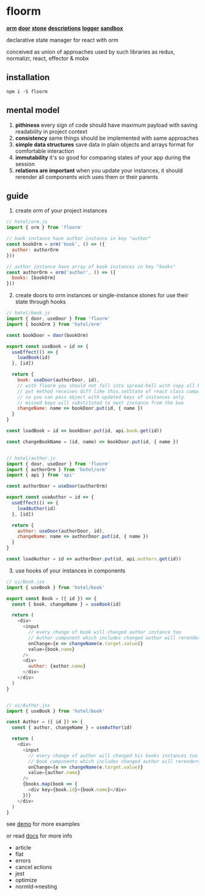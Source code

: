 # floorm

**[orm](https://github.com/lioeaet/floorm/tree/master/docs/orm.md)**  **[door](https://github.com/lioeaet/floorm/tree/master/docs/door.md)**  **[stone](https://github.com/lioeaet/floorm/tree/master/docs/stone.md)**  **[descriptions]()**  **[logger](https://github.com/lioeaet/floorm/tree/master/logger.md)**  **[sandbox]()**

declarative state manager for react with orm

conceived as union of approaches used by such libraries as redux, normalizr, react, effector & mobx

## installation

```
npm i -S floorm
```

## mental model

1. **pithiness** every sign of code should have maximum payload with saving readability in project context
2. **consistency** same things should be implemented with same approaches
3. **simple data structures** save data in plain objects and arrays format for comfortable interaction
4. **immutability** it's so good for comparing states of your app during the session
5. **relations are important** when you update your instances, it should rerender all components wich uses them or their parents

## guide

1. create orm of your project instances

```js
// hotel/orm.js
import { orm } from 'floorm'

// book instance have author instance in key "author"
const bookOrm = orm('book', () => ({
  author: authorOrm
}))

// author instance have array of book instances in key "books"
const authorOrm = orm('author', () => ({
  books: [bookOrm]
}))
```

2. create doors to orm instances or single-instance stones for use their state through hooks

```js
// hotel/book.js
import { door, useDoor } from 'floorm'
import { bookOrm } from 'hotel/orm'

const bookDoor = door(bookOrm)

export const useBook = id => {
  useEffect(() => {
    loadBook(id)
  }, [id])

  return {
    book: useDoor(authorDoor, id),
    // with floorm you should not fall into spread-hell with copy all keys like in redux reducers
    // put method receives diff like this.setState of react class components with nesting support
    // so you can pass object with updated keys of instances only
    // missed keys will substituted to next instance from the box
    changeName: name => bookDoor.put(id, { name })
  }
}

const loadBook = id => bookDoor.put(id, api.book.get(id))

const changeBookName = (id, name) => bookDoor.put(id, { name })


// hotel/author.js
import { door, useDoor } from 'floorm'
import { authorOrm } from 'hotel/orm'
import { api } from 'api'

const authorDoor = useDoor(authorOrm)

export const useAuthor = id => {
  useEffect(() => {
    loadAuthor(id)
  }, [id])

  return {
    author: useDoor(authorDoor, id),
    changeName: name => authorDoor.put(id, { name })
  }
}

const loadAuthor = id => authorDoor.put(id, api.authors.get(id))
```

3. use hooks of your instances in components

```js
// ui/Book.jsx
import { useBook } from 'hotel/book'

export const Book = ({ id }) => {
  const { book, changeName } = useBook(id)

  return (
    <div>
      <input
        // every change of book will changed author instance too
        // Author component which includes changed author will rerendered for display updated books list
        onChange={e => changeName(e.target.value)}
        value={book.name}
      />
      <div>
        author: {author.name}
      </div>
    </div>
  )
}


// ui/Author.jsx
import { useBook } from 'hotel/book'

const Author = ({ id }) => {
  const { author, changeName } = useAuthor(id)

  return (
    <div>
      <input
        // every change of author will changed his books instances too
        // Book components which includes changed author will rerendered for display updated author.name
        onChange={e => changeName(e.target.value)}
        value={author.name}
      />
      {books.map(book => {
        <div key={book.id}>{book.name}</div>
      })}
    </div>
  )
}
```

see [demo](https://github.com/lioeaet/floorm/tree/master/demo) for more examples

or read [docs](https://github.com/lioeaet/floorm/tree/master/docs/orm.md) for more info

* article
* flat
* errors
* cancel actions
* jest
* optimize
* normId->nesting
